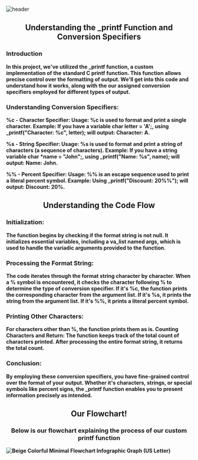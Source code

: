   ![header](https://capsule-render.vercel.app/api?height=400&text=Our%20Printf%20project&desc=by%20Jordan%20Arguelles%20and%20Ivonne%20Lopez)

<h2 align="center">Understanding the _printf Function and Conversion Specifiers<b></h2>

  <h3><span>Introduction</span></h3>
  
In this project, we've utilized the _printf function, a custom implementation of the standard C printf function. This function allows precise control over the formatting of output. We'll get into this code and understand how it works, along with the our assigned conversion specifiers employed for different types of output.

<h3><span>Understanding Conversion Specifiers:</span></h3>

%c - Character Specifier:
Usage: %c is used to format and print a single character.
Example: If you have a variable char letter = 'A';, using _printf("Character: %c", letter); will output: Character: A.

%s - String Specifier:
Usage: %s is used to format and print a string of characters (a sequence of characters).
Example: If you have a string variable char *name = "John";, using _printf("Name: %s", name); will output: Name: John.

%% - Percent Specifier:
Usage: %% is an escape sequence used to print a literal percent symbol.
Example: Using _printf("Discount: 20%%"); will output: Discount: 20%.
 
<h2 align="center">Understanding the Code Flow<b></h2>

<h3><span>Initialization:</span></h3>

The function begins by checking if the format string is not null.
It initializes essential variables, including a va_list named args, which is used to handle the variadic arguments provided to the function.

<h3><span>Processing the Format String:</span></h3>

The code iterates through the format string character by character.
When a % symbol is encountered, it checks the character following % to determine the type of conversion specifier.
If it's %c, the function prints the corresponding character from the argument list.
If it's %s, it prints the string from the argument list.
If it's %%, it prints a literal percent symbol.

<h3><span>Printing Other Characters:</span></h3>

For characters other than %, the function prints them as is.
Counting Characters and Return:
The function keeps track of the total count of characters printed.
After processing the entire format string, it returns the total count.

<h3><span>Conclusion:</span></h3>

By employing these conversion specifiers, you have fine-grained control over the format of your output. Whether it's characters, strings, or special symbols like percent signs, the _printf function enables you to present information precisely as intended.

<h2 align="center">Our Flowchart!<b></h2>
<h3 align="center">Below is our flowchart explaining the process of our custom printf function<b></h3>
























![Beige Colorful Minimal Flowchart Infographic Graph (US Letter)](https://github.com/Jordyleigha/holbertonschool-printf/assets/144151209/1d543179-1efb-4194-98ac-8dfef75dc4c4)

